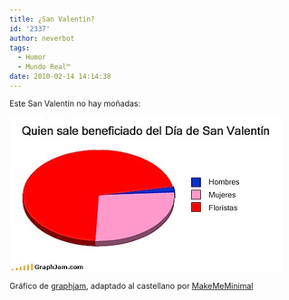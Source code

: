 ```yaml
---
title: ¿San Valentín?
id: '2337'
author: neverbot
tags:
  - Humor
  - Mundo Real™
date: 2010-02-14 14:14:38
---
```


Este San Valentín no hay moñadas:

![201002141413.jpg](./san-valentin/201002141413.jpg)

Gráfico de [graphjam](http://graphjam.com/2010/02/12/funny-graphs-valentines-days/), adaptado al castellano por [MakeMeMinimal](http://makememinimal.com/2010/es-complicado/)